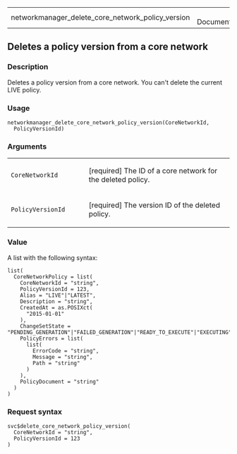 <table style="width: 100%;">
<tbody>
<tr class="odd">
<td>networkmanager_delete_core_network_policy_version</td>
<td style="text-align: right;">R Documentation</td>
</tr>
</tbody>
</table>

## Deletes a policy version from a core network

### Description

Deletes a policy version from a core network. You can't delete the
current LIVE policy.

### Usage

    networkmanager_delete_core_network_policy_version(CoreNetworkId,
      PolicyVersionId)

### Arguments

<table>
<colgroup>
<col style="width: 35%" />
<col style="width: 65%" />
</colgroup>
<tbody>
<tr class="odd">
<td><code
id="networkmanager_delete_core_network_policy_version_:_CoreNetworkId">CoreNetworkId</code></td>
<td><p>[required] The ID of a core network for the deleted
policy.</p></td>
</tr>
<tr class="even">
<td><code
id="networkmanager_delete_core_network_policy_version_:_PolicyVersionId">PolicyVersionId</code></td>
<td><p>[required] The version ID of the deleted policy.</p></td>
</tr>
</tbody>
</table>

### Value

A list with the following syntax:

    list(
      CoreNetworkPolicy = list(
        CoreNetworkId = "string",
        PolicyVersionId = 123,
        Alias = "LIVE"|"LATEST",
        Description = "string",
        CreatedAt = as.POSIXct(
          "2015-01-01"
        ),
        ChangeSetState = "PENDING_GENERATION"|"FAILED_GENERATION"|"READY_TO_EXECUTE"|"EXECUTING"|"EXECUTION_SUCCEEDED"|"OUT_OF_DATE",
        PolicyErrors = list(
          list(
            ErrorCode = "string",
            Message = "string",
            Path = "string"
          )
        ),
        PolicyDocument = "string"
      )
    )

### Request syntax

    svc$delete_core_network_policy_version(
      CoreNetworkId = "string",
      PolicyVersionId = 123
    )
